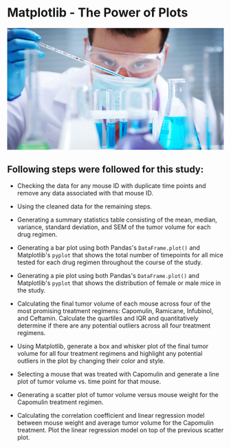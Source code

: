 # Matplotlib - The Power of Plots

![Laboratory](Images/Laboratory.jpg)

## Following steps were followed for this study:

* Checking the data for any mouse ID with duplicate time points and remove any data associated with that mouse ID.

* Using the cleaned data for the remaining steps.

* Generating a summary statistics table consisting of the mean, median, variance, standard deviation, and SEM of the tumor volume for each drug regimen.

* Generating a bar plot using both Pandas's `DataFrame.plot()` and Matplotlib's `pyplot` that shows the total number of timepoints for all mice tested for each drug regimen throughout the course of the study.

* Generating a pie plot using both Pandas's `DataFrame.plot()` and Matplotlib's `pyplot` that shows the distribution of female or male mice in the study.


* Calculating the final tumor volume of each mouse across four of the most promising treatment regimens: Capomulin, Ramicane, Infubinol, and Ceftamin. Calculate the quartiles and IQR and quantitatively determine if there are any potential outliers across all four treatment regimens.

* Using Matplotlib, generate a box and whisker plot of the final tumor volume for all four treatment regimens and highlight any potential outliers in the plot by changing their color and style.

* Selecting a mouse that was treated with Capomulin and generate a line plot of tumor volume vs. time point for that mouse.

* Generating a scatter plot of tumor volume versus mouse weight for the Capomulin treatment regimen.

* Calculating the correlation coefficient and linear regression model between mouse weight and average tumor volume for the Capomulin treatment. Plot the linear regression model on top of the previous scatter plot.

